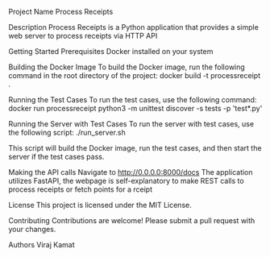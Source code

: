 Project Name
Process Receipts

Description
Process Receipts is a Python application that provides a simple web server to process receipts via HTTP API

Getting Started
 Prerequisites
  Docker installed on your system

Building the Docker Image
 To build the Docker image, run the following command in the root directory of the project:
  docker build -t processreceipt .



Running the Test Cases
 To run the test cases, use the following command:
  docker run processreceipt python3 -m unittest discover -s tests -p 'test*.py'

Running the Server with Test Cases
 To run the server with test cases, use the following script:
  ./run_server.sh

This script will build the Docker image, run the test cases, and then start the server if the test cases pass.


Making the API calls
 Navigate to http://0.0.0.0:8000/docs
 The application utilizes FastAPI, the webpage is self-explanatory to make REST calls to process receipts or fetch points for a rceipt

License
This project is licensed under the MIT License.

Contributing
Contributions are welcome! Please submit a pull request with your changes.

Authors
Viraj Kamat
